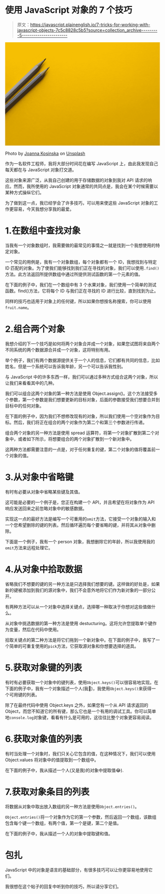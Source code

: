 # 使用 JavaScript 对象的 7 个技巧

> 原文：<https://javascript.plainenglish.io/7-tricks-for-working-with-javascript-objects-7c5c8828c5b5?source=collection_archive---------5----------------------->

![](img/f8bad72e78be7e11730ad075402cdede.png)

Photo by [Joanna Kosinska](https://unsplash.com/@joannakosinska?utm_source=unsplash&utm_medium=referral&utm_content=creditCopyText) on [Unsplash](https://unsplash.com/s/photos/object?utm_source=unsplash&utm_medium=referral&utm_content=creditCopyText)

作为一名软件工程师，我将大部分时间花在编写 JavaScript 上，由此我发现自己每天都在与 JavaScript 对象打交道。

这些对象来源广泛，从我自己创建的用于存储数据的对象到我对 API 请求的响应。然而，我所使用的 JavaScript 对象通常的共同点是，我会在某个时候需要以某种方式操纵它们。

为了做到这一点，我已经学会了许多技巧，可以用来使这些 JavaScript 对象的工作更容易，今天我想分享我的最爱。

# 1.在数组中查找对象

当我有一个对象数组时，我需要做的最常见的事情之一就是找到一个我想使用的特定对象。

一个常见的用例是，我有一个对象数组，每个对象都有一个 ID，我想找到与特定 ID 匹配的对象。为了使我们能够找到我们正在寻找的对象，我们可以使用`.find()`方法。此方法返回所提供数组中通过所提供测试函数的第一个元素的值。

在下面的例子中，我们在一个数组中有 3 个水果对象，我们使用一个简单的测试函数。find()方法，它将每个 ID 与我们正在寻找的 ID 进行比较，直到找到为止。

同样的技巧也适用于对象上的任何键，所以如果你想按名称搜索，你可以使用`fruit.name`。

# 2.组合两个对象

我想介绍的下一个技巧是如何将两个对象合并成一个对象，如果您试图将来自两个不同系统的两个数据源合并成一个对象，这将特别有用。

举个例子，我们有两个数据源提供关于一个人的信息，它们都有共同的信息，比如姓名，但是一个系统可以告诉我年龄，另一个可以告诉我性别。

与 JavaScript 中的许多东西一样，我们可以通过多种方式组合这两个对象，所以让我们来看看其中的几种。

我们可以组合这两个对象的第一种方法是使用 Object.assign()。这个方法接受多个参数，第一个参数是我们想要更新的目标对象，后面的参数接受我们想要合并到目标中的任何对象。

在下面的例子中，因为我们不想修改现有的对象，所以我们使用一个空对象作为目标。然后，我们将正在组合的两个对象作为第二个和第三个参数进行传递。

组合两个对象的另一种方法是使用 spread 运算符，将第一个对象扩散到第二个对象中，或者如下所示，将想要组合的两个对象扩散到一个新对象中。

这两种方法都需要注意的一点是，对于任何重复的键，第二个对象的值将覆盖前一个对象的值。

# 3.从对象中省略键

有时有必要从对象中省略某些键及其值。

这可能是必要的一个例子是，您正在构建一个 API，并且希望在将对象作为 API 响应发送回来之前忽略对象中的敏感数据。

实现这一点的最好方法是编写一个可重用的`omit`方法，它接受一个对象的输入和一个您希望删除的键的列表。然后循环遍历每个要省略的键，并将其从对象中删除。

下面是一个例子，我有一个 person 对象，我想删除它的年龄，所以我使用我的`omit`方法来远程处理它。

# 4.从对象中拾取数据

省略我们不想要的键的另一种方法是只选择我们想要的键。这样做的好处是，如果新的键被添加到我们的源对象中，我们不会意外地将它们作为新对象的一部分公开。

有两种方法可以从一个对象中选择关键点，选择哪一种取决于你想对这些值做什么。

从对象中挑选数据的第一种方法是使用 destucturing。这将允许您提取单个键作为变量，然后在代码中使用。

拾取关键点的第二种方法是将它们拖到一个新对象中。在下面的例子中，我写了一个简单的可重复使用的`pick`方法，它获取源对象和你想要选择的道具。

# 5.获取对象键的列表

有时有必要获取一个对象中的键列表，使用`Object.keys()`可以很容易地实现。在下面的例子中，我有一个对象描述一个人(我🤗)，我使用`Object.keys()`来获得一个可用键的列表。

除了在最终代码中使用 Object.keys 之外，如果您有一个从 API 请求返回的 Object，而您不知道它的所有键，那么它也是一个有用的调试工具。你可以简单地`console.log`对象键，看看有什么是可用的，这往往比整个对象更容易阅读。

# 6.获取对象值的列表

有时当处理一个对象时，我们只关心它包含的值，在这种情况下，我们可以使用 Object.values 将对象中的值提取到一个数组中。

在下面的例子中，我从描述一个人(又是我)的对象中提取值😂).

# 7.获取对象条目的列表

将数据从对象中取出放入数组的另一种方法是使用`Object.entries()`。

`Object.entries()`将一个对象作为它的第一个参数，然后返回一个数组，该数组包含每个键一个数组，有两个值，第一个是键，第二个是值。

在下面的例子中，我从描述一个人的对象中提取键和值。

# 包扎

JavaScript 中的对象是语言的基础部分，有很多技巧可以让你更容易地使用它们。

我很想在这个帖子的回复中听到你的技巧，所以请分享它们。